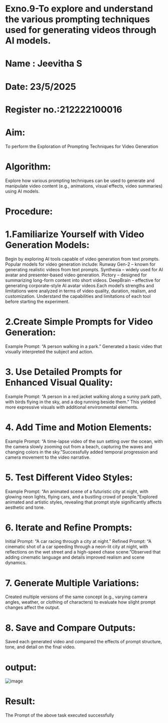 # Exno.9-To explore and understand the various prompting techniques used for generating videos through AI models. 
# Name : Jeevitha S
# Date: 23/5/2025
# Register no.:212222100016
# Aim:
To perform the Exploration of Prompting Techniques for Video Generation
# Algorithm: 
Explore how various prompting techniques can be used to generate and manipulate video content (e.g., animations, visual effects, video summaries) using AI models. 
# Procedure:
# 1.Familiarize Yourself with Video Generation Models:
Begin by exploring AI tools capable of video generation from text prompts. Popular models for video generation include:
Runway Gen-2 – known for generating realistic videos from text prompts.
Synthesia – widely used for AI avatar and presenter-based video generation.
Pictory – designed for summarizing long-form content into short videos.
DeepBrain – effective for generating corporate-style AI avatar videos.Each model’s strengths and limitations were analyzed in terms of video quality, duration, realism, and customization.
Understand the capabilities and limitations of each tool before starting the experiment.
# 2.Create Simple Prompts for Video Generation:
Example Prompt: “A person walking in a park.” Generated a basic video that visually interpreted the subject and action.
# 3. Use Detailed Prompts for Enhanced Visual Quality:
Example Prompt: “A person in a red jacket walking along a sunny park path, with birds flying in the sky, and a dog running beside them.” This yielded more expressive visuals with additional environmental elements.
# 4. Add Time and Motion Elements:
Example Prompt: “A time-lapse video of the sun setting over the ocean, with the camera slowly zooming out from a beach, capturing the waves and changing colors in the sky.”Successfully added temporal progression and camera movement to the video narrative.
# 5. Test Different Video Styles:
Example Prompt: “An animated scene of a futuristic city at night, with glowing neon lights, flying cars, and a bustling crowd of people.”Explored animated and artistic styles, revealing that prompt style significantly affects aesthetic and tone.
# 6. Iterate and Refine Prompts:
Initial Prompt: “A car racing through a city at night.”
Refined Prompt: “A cinematic shot of a car speeding through a neon-lit city at night, with reflections on the wet street and a high-speed chase scene.”Observed that adding cinematic language and details improved realism and scene dynamics.
# 7. Generate Multiple Variations:
Created multiple versions of the same concept (e.g., varying camera angles, weather, or clothing of characters) to evaluate how slight prompt changes affect the output.
# 8. Save and Compare Outputs:
Saved each generated video and compared the effects of prompt structure, tone, and detail on the final video.
# output:
![image](https://github.com/user-attachments/assets/301c8461-d933-4e3f-b1e2-8333f6f479c0)
# Result: 
The Prompt of the above task executed successfully











